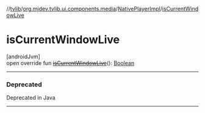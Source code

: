 //[tvlib](../../../index.md)/[org.mjdev.tvlib.ui.components.media](../index.md)/[NativePlayerImpl](index.md)/[isCurrentWindowLive](is-current-window-live.md)

# isCurrentWindowLive

[androidJvm]\
open override fun [~~isCurrentWindowLive~~](is-current-window-live.md)(): [Boolean](https://kotlinlang.org/api/latest/jvm/stdlib/kotlin/-boolean/index.html)

---

### Deprecated

Deprecated in Java

---
